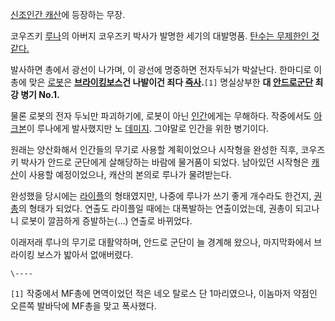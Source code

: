 [신조인간 캐산](%EC%8B%A0%EC%A1%B0%EC%9D%B8%EA%B0%84%20%EC%BA%90%EC%82%B0.md)에
등장하는 무장.

코우즈키 [루나](%EB%A3%A8%EB%82%98.md)의 아버지 코우즈키 박사가 발명한 세기의 대발명품. [탄수는 무제한인 것같다.](%EB%AC%B4%ED%95%9C%ED%83%84%EC%B0%BD.md)

발사하면 총에서 광선이 나가며, 이 광선에 명중하면 전자두뇌가 박살난다. 한마디로 이 총에 맞은
[로봇](%EB%A1%9C%EB%B4%87.md)은 **[브라이킹보스](%EB%B8%8C%EB%9D%BC%EC%9D%B4%ED%82%B9%20%EB%B3%B4%EC%8A%A4.md)건 나발이건 죄다
[즉사](%EC%A6%89%EC%82%AC.md).**`[1]` 명실상부한 **대 [안드로군단](%EC%95%88%EB%93%9C%EB%A1%9C%20%EA%B5%B0%EB%8B%A8.md) 최강 병기 No.1.**

물론 로봇의 전자 두뇌만 파괴하기에, 로봇이 아닌 [인간](%EC%9D%B8%EA%B0%84.md)에게는 무해하다. 작중에서도
[아크본](%EC%95%84%ED%81%AC%EB%B3%B8.md)이 루나에게 발사했지만 노
[데미지](%EB%8D%B0%EB%AF%B8%EC%A7%80.md). 그야말로 인간을 위한 병기이다.

원래는 양산화해서 인간들의 무기로 사용할 계획이었으나 시작형을 완성한 직후, 코우즈키 박사가 안드로 군단에게 살해당하는 바람에 물거품이
되었다. 남아있던 시작형은 [캐산](%EC%BA%90%EC%82%B0.md)이 사용할 예정이었으나, 캐산의 본의로 루나가 물려받는다.

완성했을 당시에는 [라이플](%EA%B0%95%EC%84%A0.md)의 형태였지만, 나중에 루나가 쓰기 좋게 개수라도 한건지,
[권총](%EA%B6%8C%EC%B4%9D.md)의 형태가 되었다. 연출도 라이플일 때에는 대폭발하는 연출이었는데, 권총이 되고나니
로봇이 깔끔하게 증발하는(…) 연출로 바뀌었다.

이래저래 루나의 무기로 대활약하며, 안드로 군단이 늘 경계해 왔으나, 마지막화에서 브라이킹 보스가 밟아서 없애버렸다.  

`\----`

`[1]` 작중에서 MF총에 면역이었던 적은 네오 탈로스 단 1마리였으나, 이놈마저 약점인 오른쪽 발바닥에 MF총을 맞고 폭사했다.

